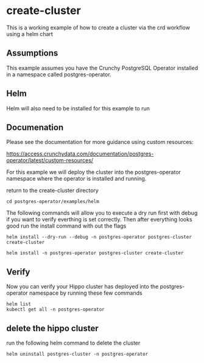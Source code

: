 # create-cluster

This is a working example of how to create a cluster via the crd workflow
using a helm chart

## Assumptions
This example assumes you have the Crunchy PostgreSQL Operator installed
in a namespace called postgres-operator.  

## Helm
Helm will also need to be installed for this example to run

## Documenation
Please see the documentation for more guidance using custom resources:

https://access.crunchydata.com/documentation/postgres-operator/latest/custom-resources/



For this example we will deploy the cluster into the 
postgres-operator namespace where the operator is installed 
and running.

return to the create-cluster directory
```
cd postgres-operator/examples/helm
```

The following commands will allow you to execute a dry run first with debug 
if you want to verify everthing is set correctly. Then after everything looks good 
run the install command with out the flags
```
helm install --dry-run --debug -n postgres-operator postgres-cluster create-cluster

helm install -n postgres-operator postgres-cluster create-cluster
```
## Verify
Now you can verify your Hippo cluster has deployed into the postgres-operator
namespace by running these few commands

```
helm list
kubectl get all -n postgres-operator
```

## delete the hippo cluster
run the following helm command to delete the cluster 

```
helm uninstall postgres-cluster -n postgres-operator
```